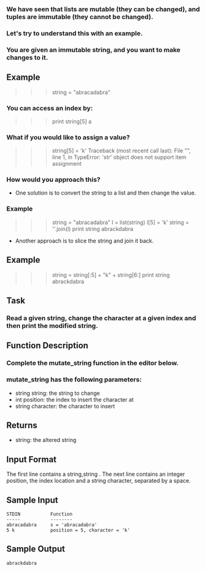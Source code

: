 ### We have seen that lists are mutable (they can be changed), and tuples are immutable (they cannot be changed).

### Let's try to understand this with an example.

### You are given an immutable string, and you want to make changes to it.

## Example

> > > string = "abracadabra"

### You can access an index by:

> > > print string[5]
> > > a

### What if you would like to assign a value?

> > > string[5] = 'k'
> > > Traceback (most recent call last):
> > > File "<stdin>", line 1, in <module>
> > > TypeError: 'str' object does not support item assignment

### How would you approach this?

- One solution is to convert the string to a list and then change the value.

### Example

> > > string = "abracadabra"
> > > l = list(string)
> > > l[5] = 'k'
> > > string = ''.join(l)
> > > print string
> > > abrackdabra

- Another approach is to slice the string and join it back.

## Example

> > > string = string[:5] + "k" + string[6:]
> > > print string
> > > abrackdabra

## Task

### Read a given string, change the character at a given index and then print the modified string.

## Function Description

### Complete the mutate_string function in the editor below.

### mutate_string has the following parameters:

- string string: the string to change
- int position: the index to insert the character at
- string character: the character to insert

## Returns

- string: the altered string

## Input Format

The first line contains a string,string .
The next line contains an integer position, the index location and a string character, separated by a space.

## Sample Input

```
STDIN           Function
-----           --------
abracadabra     s = 'abracadabra'
5 k             position = 5, character = 'k'
```

## Sample Output

```
abrackdabra
```
